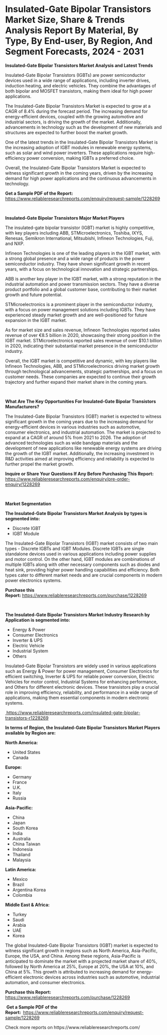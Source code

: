 <p><h1>Insulated-Gate Bipolar Transistors Market Size, Share & Trends Analysis Report By Material, By Type, By End-user, By Region, And Segment Forecasts, 2024 - 2031</h1></p><p><strong>Insulated-Gate Bipolar Transistors Market Analysis and Latest Trends</strong></p>
<p><p>Insulated-Gate Bipolar Transistors (IGBTs) are power semiconductor devices used in a wide range of applications, including inverter drives, induction heating, and electric vehicles. They combine the advantages of both bipolar and MOSFET transistors, making them ideal for high power applications.</p><p>The Insulated-Gate Bipolar Transistors Market is expected to grow at a CAGR of 8.4% during the forecast period. The increasing demand for energy-efficient devices, coupled with the growing automotive and industrial sectors, is driving the growth of the market. Additionally, advancements in technology such as the development of new materials and structures are expected to further boost the market growth.</p><p>One of the latest trends in the Insulated-Gate Bipolar Transistors Market is the increasing adoption of IGBT modules in renewable energy systems, such as solar and wind power inverters. These applications require high-efficiency power conversion, making IGBTs a preferred choice.</p><p>Overall, the Insulated-Gate Bipolar Transistors Market is expected to witness significant growth in the coming years, driven by the increasing demand for high power applications and the continuous advancements in technology.</p></p>
<p><strong>Get a Sample PDF of the Report:&nbsp;</strong> <a href="https://www.reliableresearchreports.com/enquiry/request-sample/1228269">https://www.reliableresearchreports.com/enquiry/request-sample/1228269</a></p>
<p>&nbsp;</p>
<p><strong>Insulated-Gate Bipolar Transistors Major Market Players</strong></p>
<p><p>The insulated-gate bipolar transistor (IGBT) market is highly competitive, with key players including ABB, STMicroelectronics, Toshiba, IXYS, Renesas, Semikron International, Mitsubishi, Infineon Technologies, Fuji, and NXP. </p><p>Infineon Technologies is one of the leading players in the IGBT market, with a strong global presence and a wide range of products in the power semiconductor industry. They have shown significant growth in recent years, with a focus on technological innovation and strategic partnerships.</p><p>ABB is another key player in the IGBT market, with a strong reputation in the industrial automation and power transmission sectors. They have a diverse product portfolio and a global customer base, contributing to their market growth and future potential.</p><p>STMicroelectronics is a prominent player in the semiconductor industry, with a focus on power management solutions including IGBTs. They have experienced steady market growth and are well-positioned for future expansion in the IGBT market.</p><p>As for market size and sales revenue, Infineon Technologies reported sales revenue of over €8.5 billion in 2020, showcasing their strong position in the IGBT market. STMicroelectronics reported sales revenue of over $10.1 billion in 2020, indicating their substantial market presence in the semiconductor industry.</p><p>Overall, the IGBT market is competitive and dynamic, with key players like Infineon Technologies, ABB, and STMicroelectronics driving market growth through technological advancements, strategic partnerships, and a focus on customer needs. These companies are expected to continue their growth trajectory and further expand their market share in the coming years.</p></p>
<p>&nbsp;</p>
<p><strong>What Are The Key Opportunities For Insulated-Gate Bipolar Transistors Manufacturers?</strong></p>
<p><p>The Insulated-Gate Bipolar Transistors (IGBT) market is expected to witness significant growth in the coming years due to the increasing demand for energy-efficient devices in various industries such as automotive, consumer electronics, and industrial automation. The market is projected to expand at a CAGR of around 5% from 2021 to 2026. The adoption of advanced technologies such as wide bandgap materials and the development of new applications like renewable energy systems are driving the growth of the IGBT market. Additionally, the increasing investment in R&D activities aimed at improving efficiency and reliability is expected to further propel the market growth.</p></p>
<p><strong>Inquire or Share Your Questions If Any Before Purchasing This Report:</strong> <a href="https://www.reliableresearchreports.com/enquiry/pre-order-enquiry/1228269">https://www.reliableresearchreports.com/enquiry/pre-order-enquiry/1228269</a></p>
<p>&nbsp;</p>
<p><strong>Market Segmentation</strong></p>
<p><strong>The Insulated-Gate Bipolar Transistors Market Analysis by types is segmented into:</strong></p>
<p><ul><li>Discrete IGBT</li><li>IGBT Module</li></ul></p>
<p><p>The Insulated-Gate Bipolar Transistors (IGBT) market consists of two main types - Discrete IGBTs and IGBT Modules. Discrete IGBTs are single standalone devices used in various applications including power supplies and motor control. On the other hand, IGBT modules are combinations of multiple IGBTs along with other necessary components such as diodes and heat sink, providing higher power handling capabilities and efficiency. Both types cater to different market needs and are crucial components in modern power electronics systems.</p></p>
<p><strong>Purchase this Report:&nbsp;</strong><a href="https://www.reliableresearchreports.com/purchase/1228269">https://www.reliableresearchreports.com/purchase/1228269</a></p>
<p>&nbsp;</p>
<p><strong>The Insulated-Gate Bipolar Transistors Market Industry Research by Application is segmented into:</strong></p>
<p><ul><li>Energy & Power</li><li>Consumer Electronics</li><li>Inverter & UPS</li><li>Electric Vehicle</li><li>Industrial System</li><li>Others</li></ul></p>
<p><p>Insulated-Gate Bipolar Transistors are widely used in various applications such as Energy & Power for power management, Consumer Electronics for efficient switching, Inverter & UPS for reliable power conversion, Electric Vehicles for motor control, Industrial Systems for enhancing performance, and Others for different electronic devices. These transistors play a crucial role in improving efficiency, reliability, and performance in a wide range of applications, making them essential components in modern electronic systems.</p></p>
<p><a href="https://www.reliableresearchreports.com/insulated-gate-bipolar-transistors-r1228269">&nbsp;https://www.reliableresearchreports.com/insulated-gate-bipolar-transistors-r1228269</a></p>
<p><strong>In terms of Region, the Insulated-Gate Bipolar Transistors Market Players available by Region are:</strong></p>
<p>
    <p> <strong> North America: </strong>
        <ul>
            <li>United States</li>
            <li>Canada</li>
        </ul>
        </p> 
    <p> <strong> Europe: </strong>
        <ul>
            <li>Germany</li>
            <li>France</li>
            <li>U.K.</li>
            <li>Italy</li>
            <li>Russia</li>
        </ul>
        </p> 
    <p> <strong> Asia-Pacific: </strong>
        <ul>
            <li>China</li>
            <li>Japan</li>
            <li>South Korea</li>
            <li>India</li>
            <li>Australia</li>
            <li>China Taiwan</li>
            <li>Indonesia</li>
            <li>Thailand</li>
            <li>Malaysia</li>
        </ul>
        </p> 
    <p> <strong> Latin America: </strong>
        <ul>
            <li>Mexico</li>
            <li>Brazil</li>
            <li>Argentina Korea</li>
            <li>Colombia</li>
        </ul>
        </p> 
    <p> <strong> Middle East & Africa: </strong>
        <ul>
            <li>Turkey</li>
            <li>Saudi</li>
            <li>Arabia</li>
            <li>UAE</li>
            <li>Korea</li>
        </ul>
    </p>
    </p>
<p><p>The global Insulated-Gate Bipolar Transistors (IGBT) market is expected to witness significant growth in regions such as North America, Asia-Pacific, Europe, the USA, and China. Among these regions, Asia-Pacific is anticipated to dominate the market with a projected market share of 40%, followed by North America at 25%, Europe at 20%, the USA at 10%, and China at 5%. This growth is attributed to increasing demand for energy-efficient electronic devices across industries such as automotive, industrial automation, and consumer electronics.</p></p>
<p><strong>Purchase this Report: </strong><a href="https://www.reliableresearchreports.com/purchase/1228269">https://www.reliableresearchreports.com/purchase/1228269</a></p>
<p>&nbsp;<strong>Get a Sample PDF of the Report:&nbsp;&nbsp;</strong><a href="https://www.reliableresearchreports.com/enquiry/request-sample/1228269">https://www.reliableresearchreports.com/enquiry/request-sample/1228269</a></p>
<p><strong></strong></p>
<p>Check more reports on https://www.reliableresearchreports.com/</p>